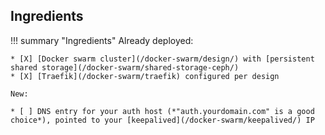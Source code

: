 ## Ingredients

!!! summary "Ingredients"
    Already deployed:

    * [X] [Docker swarm cluster](/docker-swarm/design/) with [persistent shared storage](/docker-swarm/shared-storage-ceph/)
    * [X] [Traefik](/docker-swarm/traefik) configured per design

    New:

    * [ ] DNS entry for your auth host (*"auth.yourdomain.com" is a good choice*), pointed to your [keepalived](/docker-swarm/keepalived/) IP